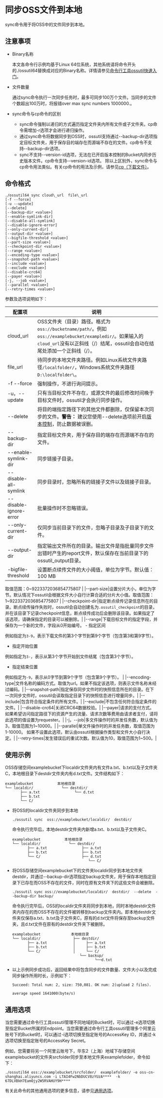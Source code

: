 # 同步OSS文件到本地

sync命令用于将OSS中的文件同步到本地。

## 注意事项

-   Binary名称

    本文各命令行示例均基于Linux 64位系统，其他系统请将命令开头的./ossutil64替换成对应的Binary名称。详情请参见[命令行工具ossutil快速入门](/intl.zh-CN/快速入门/命令行工具ossutil快速入门.md)。

-   文件数量

    通过sync命令执行一次同步任务时，最多可同步100万个文件。当同步的文件个数超出100万时，将报错over max sync numbers 1000000.。

-   sync命令与cp命令的区别

    -   sync命令强制以递归的方式遍历指定文件夹内所有文件或子文件夹。cp命令需增加-r选项才会进行递归操作。
    -   通过sync命令将数据同步到OSS时，ossutil支持通过--backup-dir选项指定目标文件夹，用于保存目的端存在而源端不存在的文件。cp命令不支持--backup-dir选项。
    -   sync不支持--version-id选项，无法在已开启版本控制的Bucket内同步历史版本文件。cp命令支持--version-id选项。
    除以上区别外，sync命令与cp命令用法类似。有关cp命令的用法及示例，请参见[cp（下载文件）](/intl.zh-CN/常用工具/命令行工具ossutil/常用命令/cp/下载文件.md)。


## 命令格式

```
./ossutil64 sync cloud\_url  file\_url
[-f --force]
[-u --update]
[--delete]
[--backup-dir <value>]
[--enable-symlink-dir]
[--disable-all-symlink]
[--disable-ignore-error]
[--only-current-dir]
[--output-dir <value>]
[--bigfile-threshold <value>]
[--part-size <value>]
[--checkpoint-dir <value>]
[--range <value>]
[--encoding-type <value>]
[--snapshot-path <value>]
[--include <value>]
[--exclude <value>]
[--disable-crc64]
[--payer <value>]
[-j, --job <value>]
[--parallel <value>]
[--retry-times <value>]
```

参数及选项说明如下：

|配置项|说明|
|---|--|
|cloud\_url|OSS文件夹（目录）路径。格式为`oss://bucketname/path/`。例如`oss://examplebucket/exampledir/`。如果输入的`cloud_url`没有以正斜线（/）结尾，ossutil会自动在结尾处添加一个正斜线（/）。|
|file\_url|待同步的本地文件夹路径。例如Linux系统文件夹路径`/localfolder/`，Windows系统文件夹路径`D:\localfolder\`。|
|-f --force|强制操作，不进行询问提示。|
|-u，--update|只有当目标文件不存在，或源文件的最后修改时间晚于目标文件时，ossutil才会执行同步操作。|
|--delete|将目的端指定路径下的其他文件都删除，仅保留本次同步的文件。**警告：** 建议您使用--delete选项前开启[版本控制](/intl.zh-CN/开发指南/数据安全/版本控制/版本控制介绍.md)，防止数据被误删。 |
|--backup-dir|指定目标文件夹，用于保存目的端存在而源端不存在的文件。|
|--enable-symlink-dir|同步链接子目录。|
|--disable-all-symlink|同步目录时，忽略所有的链接子文件以及链接子目录。|
|--disable-ignore-error|批量操作时不忽略错误。|
|--only-current-dir|仅同步当前目录下的文件，忽略子目录及子目录下的文件。|
|--output-dir|指定输出文件所在的目录。输出文件是指批量同步文件出错时产生的report文件，默认保存在当前目录下的ossutil\_output目录。|
|-bigfile-threshold|设置断点续传文件的大小阈值，单位为字节。默认值：100 MB

取值范围：0~9223372036854775807 |
|--part-size|设置分片大小，单位为字节。默认情况下ossutil会根据文件大小自行计算合适的分片大小值。取值范围：1~9223372036854775807 |
|--checkpoint-dir|指定断点续传记录信息所在的目录。断点续传操作失败时，ossutil会自动创建名为`.ossutil_checkpoint`的目录，并在该目录下记录checkpoint信息，断点续传成功后会删除该目录。如果指定了该选项，请确保指定的目录可以被删除。|
|--range|下载目标文件的指定字段，并保存为一个新的文件，字段从0开始编号。 -   指定区间

例如指定为`3-9`，表示下载文件的第3个字节到第9个字节（包含第3和第9字节）。

-   指定开始位置

例如指定为`3-`，表示从第3个字节开始到文件结尾（包含第3个字节）。

-   指定结束位置

例如指定为`-9`，表示从0字节到第9个字节（包含第9个字节）。 |
|--encoding-type|文件名称的编码方式。取值为url。如果不指定该选项，则表示文件名称未经过编码。|
|--snapshot-path|指定保存同步文件时的快照信息所在的目录。在下一次同步文件时，ossutil会读取指定目录下的快照信息进行增量同步。|
|--include|包含符合指定条件的所有文件。|
|--exclude|不包含任何符合指定条件的文件。|
|--disable-crc64|关闭CRC64数据校验。|
|--payer|请求的支付方式。如果希望访问指定路径下的资源产生的流量、请求次数等费用由请求者支付，请将此选项的值设置为requester。|
|-j，--job|多文件操作时的并发任务数，默认值为3，取值范围为1~10000。|
|--parallel|单文件操作时的并发任务数，取值范围为1-10000。 如果不设置此选项，默认由ossutil根据操作类型和文件大小自行决定。|
|--retry-times|发生错误后的重试次数。默认值为10，取值范围为1~500。|

## 使用示例

OSS存储空间examplebucket下localdir文件夹内有文件a.txt、b.txt以及子文件夹C，本地根目录下destdir文件夹内有d.txt文件。文件结构如下：

```
examplebucket           本地根目录
└── localdir/             └── destdir/
       ├── a.txt                └── d.txt
       ├── b.txt
       └── C/
```

-   将OSS的localdir文件夹同步到本地

    ```
    ./ossutil sync  oss://examplebucket/localdir/  destdir/ 
    ```

    命令执行完毕后，本地destdir文件夹内新增a.txt、b.txt以及子文件夹C。

    ```
    examplebucket           本地根目录
    └── localdir/             └── destdir/
           ├── a.txt                ├── a.txt 
           ├── b.txt                ├── b.txt
           └── C/                   ├── d.txt
                                       └── C/ 
    ```

-   将OSS存储空间examplebucket下的文件夹localdir同步到本地文件夹destdir，并通过--backup-dir选项指定backup文件夹，用于保存本地指定目录下已存在而OSS不存在的文件，同时在原有文件夹下的这些文件会被删除。

    ```
    ./ossutil sync oss://examplebucket/localdir/  destdir/  --delete  --backup-dir backup/
    ```

    命令执行完毕后，OSS的localdir文件夹将同步到本地，同时本地destdir文件夹内存在的而OSS不存在的文件被转移到backup文件夹内。即本地destdir文件夹仅保存a.txt、b.txt及子文件夹C，原有的d.txt文件将保存至backup文件夹，且d.txt文件在原有的destdir文件夹下被删除。

    ```
    examplebucket              本地根目录
    └── localdir/               ├── destdir/
           ├── a.txt            │     ├── a.txt 
           ├── b.txt            │     ├── b.txt
           └── C/               │     └── C/                             
                                   └── backup/
                                          └──d.txt
    ```

-   以上示例同步成功后，返回结果中将包含同步的文件数量、文件大小以及完成同步操作所用时长，示例如下：

    ```
    Succeed: Total num: 2, size: 750,081. OK num: 2(upload 2 files).
    
    average speed 1641000(byte/s)
    ```


## 通用选项

当您需要通过命令行工具ossutil管理不同地域的Bucket时，可以通过-e选项切换至指定Bucket所属的Endpoint。当您需要通过命令行工具ossutil管理多个阿里云账号下的Bucket时，可以通过-i选项切换至指定账号的AccessKey ID，并通过-k选项切换至指定账号的AccessKey Secret。

例如，您需要将另一个阿里云账号下，华东2（上海）地域下存储空间examplebucket的文件夹srcfolder同步至本地文件夹examplefolder，命令如下：

```
./ossutil64 oss://examplebucket/srcfolder/  examplefolder/ -e oss-cn-shanghai.aliyuncs.com -i LTAI4Fw2NbDUCV8zYUzA****  -k 67DLVBkH7EamOjy2W5RVAHUY9H****
```

有关此命令的其他通用选项的更多信息，请参见[通用选项](/intl.zh-CN/常用工具/命令行工具ossutil/查看选项.md)。

